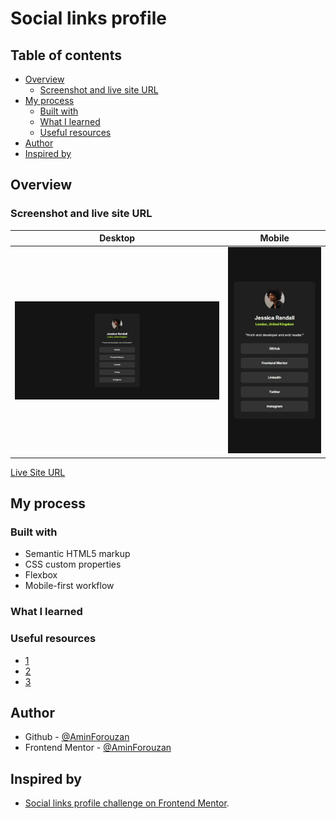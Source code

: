 # Social links profile

## Table of contents

- [Overview](#overview)
  - [Screenshot and live site URL](#screenshot-and-live-site-url)
- [My process](#my-process)
  - [Built with](#built-with)
  - [What I learned](#what-i-learned)
  - [Useful resources](#useful-resources)
- [Author](#author)
- [Inspired by](#acknowledgments)

## Overview

### Screenshot and live site URL

| Desktop                                      | Mobile                                      |
| -------------------------------------------- | ------------------------------------------- |
| ![Alt Text](/assets/desktop-screenshot.jpeg) | ![Alt Text](/assets/mobile-screenshot.jpeg) |

[Live Site URL](https://noonpanirsabzi.github.io/social-links-profile/)

## My process

### Built with

- Semantic HTML5 markup
- CSS custom properties
- Flexbox
- Mobile-first workflow

### What I learned

### Useful resources

- [1]()
- [2]()
- [3]()

## Author

- Github - [@AminForouzan](https://github.com/AminForouzan)
- Frontend Mentor - [@AminForouzan](https://www.frontendmentor.io/profile/AminForouzan)

## Inspired by

- [Social links profile challenge on Frontend Mentor](https://www.frontendmentor.io/challenges/social-links-profile-UG32l9m6dQ).
